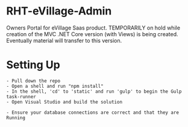 # RHT-eVillage-Admin
Owners Portal for eVillage Saas product. TEMPORARILY on hold while creation of the MVC .NET Core version (with Views) is being created. Eventually material will transfer to this version.

# Setting Up

	- Pull down the repo
	- Open a shell and run "npm install"
	- In the shell, 'cd' to 'static' and run 'gulp' to begin the Gulp task-runner
	- Open Visual Studio and build the solution
	
	- Ensure your database connections are correct and that they are Running